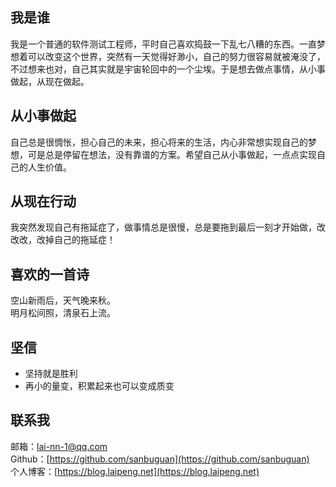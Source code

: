 ## 我是谁

我是一个普通的软件测试工程师，平时自己喜欢捣鼓一下乱七八糟的东西。一直梦想着可以改变这个世界，突然有一天觉得好渺小，自己的努力很容易就被淹没了，不过想来也对，自己其实就是宇宙轮回中的一个尘埃。于是想去做点事情，从小事做起，从现在做起。

## 从小事做起

自己总是很惆怅，担心自己的未来，担心将来的生活，内心非常想实现自己的梦想，可是总是停留在想法，没有靠谱的方案。希望自己从小事做起，一点点实现自己的人生价值。

## 从现在行动

我突然发现自己有拖延症了，做事情总是很慢，总是要拖到最后一刻才开始做，改改改，改掉自己的拖延症！

## 喜欢的一首诗
空山新雨后，天气晚来秋。  
明月松间照，清泉石上流。





## 坚信

* 坚持就是胜利
* 再小的量变，积累起来也可以变成质变


## 联系我

邮箱：lai-nn-1@qq.com   
Github：[https://github.com/sanbuguan](https://github.com/sanbuguan)    
个人博客：[https://blog.laipeng.net](https://blog.laipeng.net)